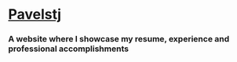 # [Pavelstj]

### A website where I showcase my resume, experience and professional accomplishments

[Pavelstj]: <https://pavelstj.github.io/pavelstjdev/>